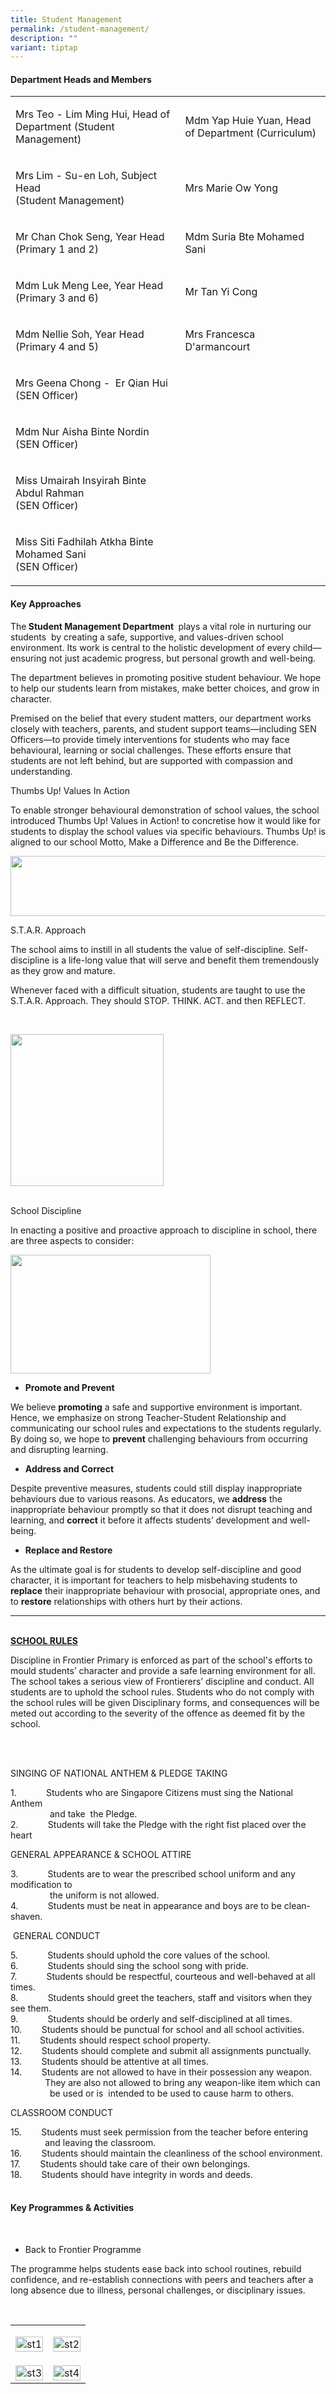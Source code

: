 ```yaml
---
title: Student Management
permalink: /student-management/
description: ""
variant: tiptap
---
```

<p></p>
<h4><strong>Department Heads and Members</strong></h4>
<table style="minWidth: 50px">
<colgroup>
<col>
<col>
</colgroup>
<tbody>
<tr>
<td rowspan="1" colspan="1">
<p>Mrs Teo - Lim Ming Hui, Head of Department (Student Management)</p>
</td>
<td rowspan="1" colspan="1">
<p>Mdm Yap Huie Yuan, Head of Department (Curriculum)</p>
</td>
</tr>
<tr>
<td rowspan="1" colspan="1">
<p>Mrs Lim - Su-en Loh, Subject Head
<br>(Student Management)</p>
</td>
<td rowspan="1" colspan="1">
<p>Mrs Marie Ow Yong</p>
</td>
</tr>
<tr>
<td rowspan="1" colspan="1">
<p>Mr Chan Chok Seng, Year Head (Primary 1 and 2)</p>
</td>
<td rowspan="1" colspan="1">
<p>Mdm Suria Bte Mohamed Sani</p>
</td>
</tr>
<tr>
<td rowspan="1" colspan="1">
<p>Mdm Luk Meng Lee, Year Head (Primary 3 and 6)</p>
</td>
<td rowspan="1" colspan="1">
<p>Mr Tan Yi Cong&nbsp;</p>
</td>
</tr>
<tr>
<td rowspan="1" colspan="1">
<p>Mdm Nellie Soh, Year Head (Primary 4 and 5)</p>
</td>
<td rowspan="1" colspan="1">
<p>Mrs Francesca D'armancourt</p>
</td>
</tr>
<tr>
<td rowspan="1" colspan="1">
<p>Mrs Geena Chong -&nbsp; Er Qian Hui (SEN Officer)</p>
</td>
<td rowspan="1" colspan="1">
<p></p>
</td>
</tr>
<tr>
<td rowspan="1" colspan="1">
<p>Mdm Nur Aisha Binte Nordin (SEN Officer)</p>
</td>
<td rowspan="1" colspan="1">
<p></p>
</td>
</tr>
<tr>
<td rowspan="1" colspan="1">
<p>Miss Umairah Insyirah Binte Abdul Rahman
<br>(SEN Officer)</p>
</td>
<td rowspan="1" colspan="1">
<p></p>
</td>
</tr>
<tr>
<td rowspan="1" colspan="1">
<p>Miss Siti Fadhilah Atkha Binte Mohamed Sani
<br>(SEN Officer)</p>
</td>
<td rowspan="1" colspan="1">
<p></p>
</td>
</tr>
</tbody>
</table>
<p></p>
<h4><strong>Key Approaches</strong></h4>
<p>The<strong> Student Management Department </strong>&nbsp;plays a vital
role in nurturing our students&nbsp; by creating a safe, supportive, and
values-driven school environment. Its work is central to the holistic development
of every child—ensuring not just academic progress, but personal growth
and well-being.&nbsp;</p>
<p>The department believes in promoting positive student behaviour. We hope
to help our students learn from mistakes, make better choices, and grow
in character.</p>
<p>Premised on the belief that every student matters, our department works
closely with teachers, parents, and student support teams—including SEN
Officers—to provide timely interventions for students who may face behavioural,
learning or social challenges. These efforts ensure that students are not
left behind, but are supported with compassion and understanding.
<br>
</p>
<p>Thumbs Up! Values In Action
<br>
</p>
<p>To enable stronger behavioural demonstration of school values, the school
introduced Thumbs Up! Values in Action! to concretise how it would like
for students to display the school values via specific behaviours. Thumbs
Up! is aligned to our school Motto, Make a Difference and Be the Difference.</p>
<div class="isomer-image-wrapper">
<img style="margin-left:0px;margin-top:0px;" height="96" width="576" src="https://lh7-rt.googleusercontent.com/docsz/AD_4nXde5nex01_FPNpc4LblIJcc879z-OakgZv36pWoF75vLgYaaW4X7kpTBLUE-Av_BSkYBR7zc0nR7lPbdvTLLkw9we0pM1ExkuGvfF1RrrZ4zM14E6c_CxAzySyQ_n8x922hwHqsEA?key=iq8aTdDzoS6mWuAKu9kmjQ">
</div>
<p>S.T.A.R. Approach
<br>
</p>
<p>The school aims to instill in all students the value of self-discipline.
Self-discipline is a life-long value that will serve and benefit them tremendously
as they grow and mature.&nbsp;
<br>
</p>
<p>Whenever faced with a difficult situation, students are taught to use
the S.T.A.R. Approach. They should STOP. THINK. ACT. and then REFLECT.</p>
<p>
<br>
</p>
<div class="isomer-image-wrapper">
<img style="margin-left:0px;margin-top:0px;" height="243" width="245" src="https://lh7-rt.googleusercontent.com/docsz/AD_4nXdwj2j5BB8wmWilRgIY7Ja3AoUfCdjL7n5MaUAb8jkhs0udmGVz8pV1ZMpsXWeh5k3d6vWWc9-GS3zgNUy_EJbd-6HHqLsSoT1QKvgurf8gyG91REXVm2sIZy-_1XWzv00pukKdPA?key=iq8aTdDzoS6mWuAKu9kmjQ">
</div>
<p>
<br>School Discipline
<br>
</p>
<p>In enacting a positive and proactive approach to discipline in school,
there are three aspects to consider:</p>
<div class="isomer-image-wrapper">
<img style="margin-left:0px;margin-top:0px;" height="190" width="320" src="https://lh7-rt.googleusercontent.com/docsz/AD_4nXe5_DycSAPiWTx8xtYipeL9D6879uR4aHV6t3hxF1JJF4FpLFcqMH2Qu9VX805pgxPhpcFf8_AM8lrkoVleKOtqHwbORBPXZ4SKdLSUy6yMsFXkRPgV8L73J8sxeTcEf02m0Epk?key=iq8aTdDzoS6mWuAKu9kmjQ">
</div>
<ul>
<li>
<p><strong>Promote and Prevent</strong>
</p>
</li>
</ul>
<p>We believe <strong>promoting</strong> a safe and supportive environment
is important. Hence, we emphasize on strong Teacher-Student Relationship
and communicating our school rules and expectations to the students regularly.
By doing so, we hope to <strong>prevent</strong> challenging behaviours from
occurring and disrupting learning.&nbsp;</p>
<ul>
<li>
<p><strong>Address and Correct</strong>
</p>
</li>
</ul>
<p>Despite preventive measures, students could still display inappropriate
behaviours due to various reasons. As educators, we <strong>address</strong> the
inappropriate behaviour promptly so that it does not disrupt teaching and
learning, and <strong>correct</strong> it before it affects students’ development
and well-being.&nbsp;&nbsp;</p>
<ul>
<li>
<p><strong>Replace and Restore</strong>
</p>
</li>
</ul>
<p>As the ultimate goal is for students to develop self-discipline and good
character, it is important for teachers to help misbehaving students to <strong>replace</strong> their
inappropriate behaviour with prosocial, appropriate ones, and to <strong>restore</strong> relationships
with others hurt by their actions.</p>
<hr>
<p></p>
<p></p>
<p>
<br><strong><u>SCHOOL RULES</u></strong>
<br>
</p>
<p>Discipline in Frontier Primary is enforced as part of the school's efforts
to mould students’ character and provide a safe learning environment for
all. The school takes a serious view of Frontierers’ discipline and conduct.
All students are to uphold the school rules. Students who do not comply
with the school rules will be given Disciplinary forms, and consequences
will be meted out according to the severity of the offence as deemed fit
by the school.&nbsp;</p>
<p>
<br>
<br>
</p>
<p>SINGING OF NATIONAL ANTHEM &amp; PLEDGE TAKING</p>
<p>1.&nbsp; &nbsp; &nbsp; &nbsp; &nbsp; &nbsp; Students who are Singapore
Citizens must sing the National Anthem
<br>&nbsp; &nbsp; &nbsp; &nbsp; &nbsp; &nbsp; &nbsp; &nbsp; and take&nbsp;
the Pledge.
<br>2.&nbsp; &nbsp; &nbsp; &nbsp; &nbsp; &nbsp; Students will take the Pledge
with the right fist placed over the heart</p>
<p></p>
<p>GENERAL APPEARANCE &amp; SCHOOL ATTIRE</p>
<p>3.&nbsp; &nbsp; &nbsp; &nbsp; &nbsp; &nbsp; Students are to wear the prescribed
school uniform and any modification to
<br>&nbsp; &nbsp; &nbsp; &nbsp; &nbsp; &nbsp; &nbsp; &nbsp; the uniform is
not allowed.
<br>4.&nbsp; &nbsp; &nbsp; &nbsp; &nbsp; &nbsp; Students must be neat in appearance
and boys are to be clean-shaven.
<br>
</p>
<p>&nbsp;GENERAL CONDUCT</p>
<p>5.&nbsp; &nbsp; &nbsp; &nbsp; &nbsp; &nbsp; Students should uphold the
core values of the school.
<br>6.&nbsp; &nbsp; &nbsp; &nbsp; &nbsp; &nbsp; Students should sing the school
song with pride.
<br>7.&nbsp; &nbsp; &nbsp; &nbsp; &nbsp; &nbsp; Students should be respectful,
courteous and well-behaved at all times.
<br>8.&nbsp; &nbsp; &nbsp; &nbsp; &nbsp; &nbsp; Students should greet the
teachers, staff and visitors when they see them.
<br>9.&nbsp; &nbsp; &nbsp; &nbsp; &nbsp; &nbsp; Students should be orderly
and self-disciplined at all times.
<br>10.&nbsp; &nbsp; &nbsp; &nbsp; Students should be punctual for school
and all school activities.
<br>11.&nbsp; &nbsp; &nbsp; &nbsp; Students should respect school property.
<br>12.&nbsp; &nbsp; &nbsp; &nbsp; Students should complete and submit all
assignments punctually.
<br>13.&nbsp; &nbsp; &nbsp; &nbsp; Students should be attentive at all times.
<br>14.&nbsp; &nbsp; &nbsp; &nbsp; Students are not allowed to have in their
possession any weapon.
<br>&nbsp; &nbsp; &nbsp; &nbsp; &nbsp; &nbsp; &nbsp; They are also not allowed
to bring any weapon-like item which can
<br>&nbsp; &nbsp; &nbsp; &nbsp; &nbsp; &nbsp; &nbsp; &nbsp; be used or is&nbsp;
intended to be used to cause harm to others.
<br>
</p>
<p>CLASSROOM CONDUCT</p>
<p>15.&nbsp; &nbsp; &nbsp; &nbsp; Students must seek permission from the
teacher before entering
<br>&nbsp; &nbsp; &nbsp; &nbsp; &nbsp; &nbsp; &nbsp; and leaving the classroom.
<br>16.&nbsp; &nbsp; &nbsp; &nbsp; Students should maintain the cleanliness
of the school environment.
<br>17.&nbsp; &nbsp; &nbsp; &nbsp; Students should take care of their own
belongings.
<br>18.&nbsp; &nbsp; &nbsp; &nbsp; Students should have integrity in words
and deeds.</p>
<h4><br><strong>Key Programmes &amp; Activities</strong></h4>
<p>
<br>
</p>
<ul>
<li>
<p>Back to Frontier Programme</p>
</li>
</ul>
<p>The programme helps students ease back into school routines, rebuild confidence,
and re-establish connections with peers and teachers after a long absence
due to illness, personal challenges, or disciplinary issues.</p>
<p>
<br>
</p>
<table style="minWidth: 50px">
<colgroup>
<col>
<col>
</colgroup>
<tbody>
<tr>
<td rowspan="1" colspan="1">
<p></p>
<div class="isomer-image-wrapper">
<img style="width: 100%" height="auto" width="100%" alt="st1" src="/images/student_management_01.jpg">
</div>
</td>
<td rowspan="1" colspan="1">
<p></p>
<div class="isomer-image-wrapper">
<img style="width: 100%" height="auto" width="100%" alt="st2" src="/images/student_management_02.jpg">
</div>
</td>
</tr>
<tr>
<td rowspan="1" colspan="1">
<p></p>
<div class="isomer-image-wrapper">
<img style="width: 100%" height="auto" width="100%" alt="st3" src="/images/student_management_04.jpg">
</div>
</td>
<td rowspan="1" colspan="1">
<p></p>
<div class="isomer-image-wrapper">
<img style="width: 100%" height="auto" width="100%" alt="st4" src="/images/student_management_03.jpg">
</div>
</td>
</tr>
</tbody>
</table>
<p></p>
<p></p>
<p></p>